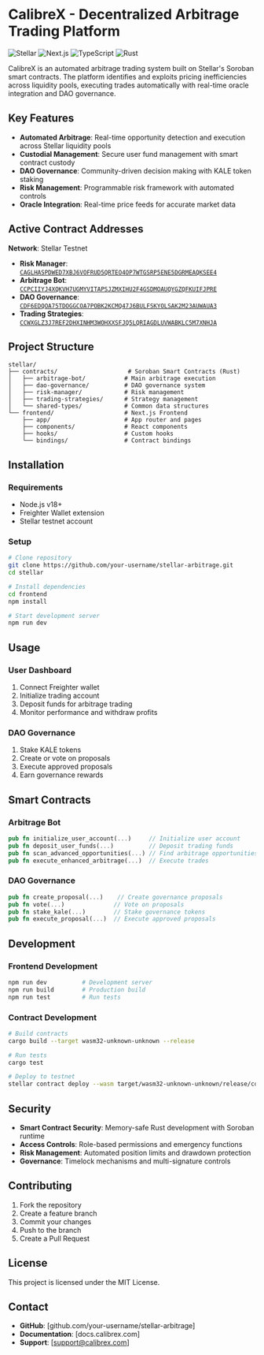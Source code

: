 # CalibreX - Decentralized Arbitrage Trading Platform

![Stellar](https://img.shields.io/badge/Stellar-Network-blue) ![Next.js](https://img.shields.io/badge/Next.js-14-black) ![TypeScript](https://img.shields.io/badge/TypeScript-5.0-blue) ![Rust](https://img.shields.io/badge/Rust-Soroban-orange)

CalibreX is an automated arbitrage trading system built on Stellar's Soroban smart contracts. The platform identifies and exploits pricing inefficiencies across liquidity pools, executing trades automatically with real-time oracle integration and DAO governance.

## Key Features

- **Automated Arbitrage**: Real-time opportunity detection and execution across Stellar liquidity pools
- **Custodial Management**: Secure user fund management with smart contract custody
- **DAO Governance**: Community-driven decision making with KALE token staking
- **Risk Management**: Programmable risk framework with automated controls
- **Oracle Integration**: Real-time price feeds for accurate market data

## Active Contract Addresses

**Network**: Stellar Testnet

- **Risk Manager**: [`CAGLHASPDWED7XBJ6VOFRUD5QRTEO4OP7WTGSRP5ENE5DGRMEAQKSEE4`](https://stellar.expert/explorer/testnet/contract/CAGLHASPDWED7XBJ6VOFRUD5QRTEO4OP7WTGSRP5ENE5DGRMEAQKSEE4)
- **Arbitrage Bot**: [`CCPCIIYJ4XQKVH7UGMYVITAPSJZMXIHU2F4GSDMOAUQYGZQFKUIFJPRE`](https://stellar.expert/explorer/testnet/contract/CCPCIIYJ4XQKVH7UGMYVITAPSJZMXIHU2F4GSDMOAUQYGZQFKUIFJPRE)
- **DAO Governance**: [`CDF6EDQOA75TDOGGCOA7POBK2KCMQ47J6BULFSKYOLSAK2M23AUWAUA3`](https://stellar.expert/explorer/testnet/contract/CDF6EDQOA75TDOGGCOA7POBK2KCMQ47J6BULFSKYOLSAK2M23AUWAUA3)
- **Trading Strategies**: [`CCWXGLZ3J7REF2DHXINHM3WOHXXSFJQ5LQRIAGDLUVWABKLC5M7XNHJA`](https://stellar.expert/explorer/testnet/contract/CCWXGLZ3J7REF2DHXINHM3WOHXXSFJQ5LQRIAGDLUVWABKLC5M7XNHJA)

## Project Structure

```
stellar/
├── contracts/                    # Soroban Smart Contracts (Rust)
│   ├── arbitrage-bot/           # Main arbitrage execution
│   ├── dao-governance/          # DAO governance system
│   ├── risk-manager/            # Risk management
│   ├── trading-strategies/      # Strategy management
│   └── shared-types/            # Common data structures
└── frontend/                    # Next.js Frontend
    ├── app/                     # App router and pages
    ├── components/              # React components
    ├── hooks/                   # Custom hooks
    └── bindings/                # Contract bindings
```

## Installation

### Requirements
- Node.js v18+
- Freighter Wallet extension
- Stellar testnet account

### Setup

```bash
# Clone repository
git clone https://github.com/your-username/stellar-arbitrage.git
cd stellar

# Install dependencies
cd frontend
npm install

# Start development server
npm run dev
```

## Usage

### User Dashboard
1. Connect Freighter wallet
2. Initialize trading account
3. Deposit funds for arbitrage trading
4. Monitor performance and withdraw profits

### DAO Governance
1. Stake KALE tokens
2. Create or vote on proposals
3. Execute approved proposals
4. Earn governance rewards

## Smart Contracts

### Arbitrage Bot
```rust
pub fn initialize_user_account(...)     // Initialize user account
pub fn deposit_user_funds(...)          // Deposit trading funds
pub fn scan_advanced_opportunities(...) // Find arbitrage opportunities
pub fn execute_enhanced_arbitrage(...)  // Execute trades
```

### DAO Governance
```rust
pub fn create_proposal(...)    // Create governance proposals
pub fn vote(...)              // Vote on proposals
pub fn stake_kale(...)        // Stake governance tokens
pub fn execute_proposal(...)  // Execute approved proposals
```

## Development

### Frontend Development
```bash
npm run dev          # Development server
npm run build        # Production build
npm run test         # Run tests
```

### Contract Development
```bash
# Build contracts
cargo build --target wasm32-unknown-unknown --release

# Run tests
cargo test

# Deploy to testnet
stellar contract deploy --wasm target/wasm32-unknown-unknown/release/contract.wasm --network testnet
```

## Security

- **Smart Contract Security**: Memory-safe Rust development with Soroban runtime
- **Access Controls**: Role-based permissions and emergency functions
- **Risk Management**: Automated position limits and drawdown protection
- **Governance**: Timelock mechanisms and multi-signature controls

## Contributing

1. Fork the repository
2. Create a feature branch
3. Commit your changes
4. Push to the branch
5. Create a Pull Request

## License

This project is licensed under the MIT License.

## Contact

- **GitHub**: [github.com/your-username/stellar-arbitrage]
- **Documentation**: [docs.calibrex.com]
- **Support**: [support@calibrex.com]
